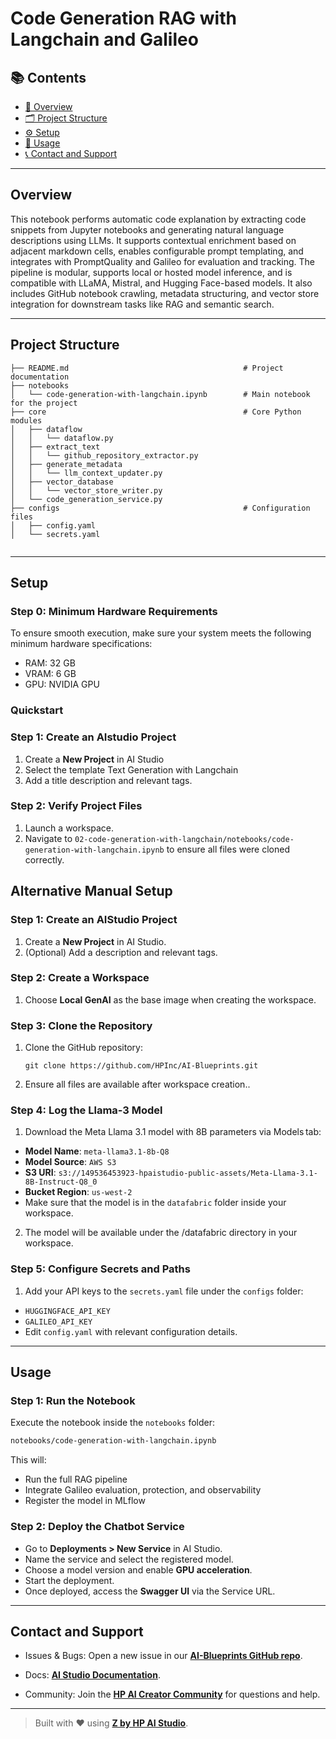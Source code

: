 # Code Generation RAG with Langchain and Galileo

## 📚 Contents

- [🧠 Overview](#overview)
- [🗂 Project Structure](#project-structure)
- [⚙️ Setup](#setup)
- [🚀 Usage](#usage)
- [📞 Contact and Support](#contact-and-support)

---

## Overview

This notebook performs automatic code explanation by extracting code snippets from Jupyter notebooks and generating natural language descriptions using LLMs. It supports contextual enrichment based on adjacent markdown cells, enables configurable prompt templating, and integrates with PromptQuality and Galileo for evaluation and tracking. The pipeline is modular, supports local or hosted model inference, and is compatible with LLaMA, Mistral, and Hugging Face-based models. It also includes GitHub notebook crawling, metadata structuring, and vector store integration for downstream tasks like RAG and semantic search.

---

## Project Structure

```
├── README.md                                       # Project documentation
├── notebooks
│   └── code-generation-with-langchain.ipynb        # Main notebook for the project
├── core                                            # Core Python modules
│   ├── dataflow
│   │   └── dataflow.py
│   ├── extract_text
│   │   └── github_repository_extractor.py
│   ├── generate_metadata
│   │   └── llm_context_updater.py
│   ├── vector_database
│   │   └── vector_store_writer.py
│   └── code_generation_service.py
├── configs                                         # Configuration files
│   ├── config.yaml
│   └── secrets.yaml


```

---

## Setup

### Step 0: Minimum Hardware Requirements

To ensure smooth execution, make sure your system meets the following minimum hardware specifications:

- RAM: 32 GB
- VRAM: 6 GB
- GPU: NVIDIA GPU

### Quickstart

### Step 1: Create an AIstudio Project

1. Create a **New Project** in AI Studio
2. Select the template Text Generation with Langchain
3. Add a title description and relevant tags.

### Step 2: Verify Project Files

1. Launch a workspace.
2. Navigate to `02-code-generation-with-langchain/notebooks/code-generation-with-langchain.ipynb` to ensure all files were cloned correctly.

## Alternative Manual Setup

### Step 1: Create an AIStudio Project

1. Create a **New Project** in AI Studio.
2. (Optional) Add a description and relevant tags.

### Step 2: Create a Workspace

1. Choose **Local GenAI** as the base image when creating the workspace.

### Step 3: Clone the Repository

1. Clone the GitHub repository:

   ```
   git clone https://github.com/HPInc/AI-Blueprints.git
   ```

2. Ensure all files are available after workspace creation..

### Step 4: Log the Llama‑3 Model

1. Download the Meta Llama 3.1 model with 8B parameters via Models tab:

- **Model Name**: `meta-llama3.1-8b-Q8`
- **Model Source**: `AWS S3`
- **S3 URI**: `s3://149536453923-hpaistudio-public-assets/Meta-Llama-3.1-8B-Instruct-Q8_0`
- **Bucket Region**: `us-west-2`
- Make sure that the model is in the `datafabric` folder inside your workspace.

2. The model will be available under the /datafabric directory in your workspace.

### Step 5: Configure Secrets and Paths

1. Add your API keys to the `secrets.yaml` file under the `configs` folder:

- `HUGGINGFACE_API_KEY`
- `GALILEO_API_KEY`
- Edit `config.yaml` with relevant configuration details.

---

## Usage

### Step 1: Run the Notebook

Execute the notebook inside the `notebooks` folder:

```bash
notebooks/code-generation-with-langchain.ipynb
```

This will:

- Run the full RAG pipeline
- Integrate Galileo evaluation, protection, and observability
- Register the model in MLflow

### Step 2: Deploy the Chatbot Service

- Go to **Deployments > New Service** in AI Studio.
- Name the service and select the registered model.
- Choose a model version and enable **GPU acceleration**.
- Start the deployment.
- Once deployed, access the **Swagger UI** via the Service URL.

---

## Contact and Support

- Issues & Bugs: Open a new issue in our [**AI-Blueprints GitHub repo**](https://github.com/HPInc/AI-Blueprints).

- Docs: [**AI Studio Documentation**](https://zdocs.datascience.hp.com/docs/aistudio/overview).

- Community: Join the [**HP AI Creator Community**](https://community.datascience.hp.com/) for questions and help.

---

> Built with ❤️ using [**Z by HP AI Studio**](https://www.hp.com/us-en/workstations/ai-studio.html).
